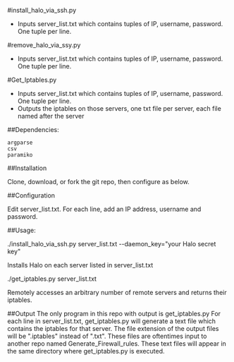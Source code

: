 #install_halo_via_ssh.py
* Inputs server_list.txt which contains tuples of IP, username, password.  One tuple per line.

#remove_halo_via_ssy.py
* Inputs server_list.txt which contains tuples of IP, username, password.  One tuple per line.

#Get_Iptables.py
* Inputs server_list.txt which contains tuples of IP, username, password.  One tuple per line.
* Outputs the iptables on those servers, one txt file per server, each file named after the server

##Dependencies:

    argparse
    csv
    paramiko
    

##Installation

Clone, download, or fork the git repo, then configure as below.

##Configuration

Edit server_list.txt.  For each line, add an IP address, username and password.

##Usage:

./install_halo_via_ssh.py server_list.txt --daemon_key="your Halo secret key"

Installs Halo on each server listed in server_list.txt

./get_iptables.py server_list.txt

Remotely accesses an arbitrary number of remote servers and returns their iptables.

##Output
The only program in this repo with output is get_iptables.py
For each line in server_list.txt, get_iptables.py will generate a text file which contains the iptables for that server.  The file extension of the output files will be ".iptables" instead of ".txt".  These files are oftentimes input to another repo named Generate_Firewall_rules.  These text files will appear in the same directory where get_iptables.py is executed.
